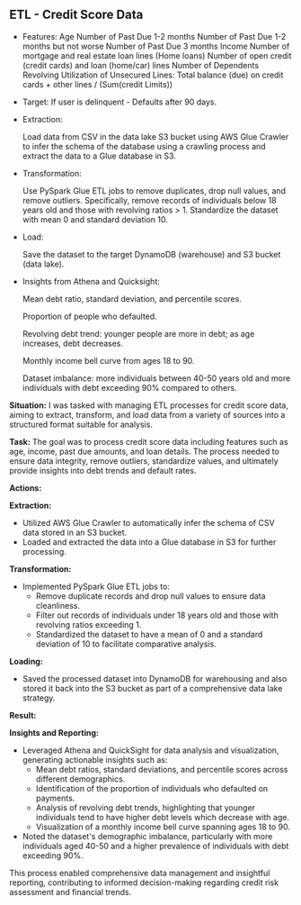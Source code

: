 ## ETL - Credit Score Data

- Features:
    Age
    Number of Past Due 1-2 months
    Number of Past Due 1-2 months but not worse
    Number of Past Due 3 months
    Income
    Number of mortgage and real estate loan lines (Home loans)
    Number of open credit (credit cards) and loan (home/car) lines
    Number of Dependents
    Revolving Utilization of Unsecured Lines:
    Total balance (due) on credit cards + other lines / (Sum(credit Limits))

- Target:
    If user is delinquent - Defaults after 90 days.

- Extraction:

    Load data from CSV in the data lake S3 bucket using AWS Glue Crawler to infer the schema of the database using a crawling process and extract the data to a Glue database in S3.

- Transformation:

    Use PySpark Glue ETL jobs to remove duplicates, drop null values, and remove outliers. Specifically, remove records of individuals below 18 years old and those with revolving ratios > 1. Standardize the dataset with mean 0 and standard deviation 10.

- Load:

    Save the dataset to the target DynamoDB (warehouse) and S3 bucket (data lake).
    
- Insights from Athena and Quicksight:

    Mean debt ratio, standard deviation, and percentile scores.

    Proportion of people who defaulted.

    Revolving debt trend: younger people are more in debt; as age increases, debt decreases.

    Monthly income bell curve from ages 18 to 90.
    
    Dataset imbalance: more individuals between 40-50 years old and more individuals with debt exceeding 90% compared to others.
    

**Situation:**
I was tasked with managing ETL processes for credit score data, aiming to extract, transform, and load data from a variety of sources into a structured format suitable for analysis.

**Task:**
The goal was to process credit score data including features such as age, income, past due amounts, and loan details. The process needed to ensure data integrity, remove outliers, standardize values, and ultimately provide insights into debt trends and default rates.

**Actions:**

**Extraction:**
- Utilized AWS Glue Crawler to automatically infer the schema of CSV data stored in an S3 bucket.
- Loaded and extracted the data into a Glue database in S3 for further processing.

**Transformation:**
- Implemented PySpark Glue ETL jobs to:
  - Remove duplicate records and drop null values to ensure data cleanliness.
  - Filter out records of individuals under 18 years old and those with revolving ratios exceeding 1.
  - Standardized the dataset to have a mean of 0 and a standard deviation of 10 to facilitate comparative analysis.

**Loading:**
- Saved the processed dataset into DynamoDB for warehousing and also stored it back into the S3 bucket as part of a comprehensive data lake strategy.

**Result:**

**Insights and Reporting:**
- Leveraged Athena and QuickSight for data analysis and visualization, generating actionable insights such as:
  - Mean debt ratios, standard deviations, and percentile scores across different demographics.
  - Identification of the proportion of individuals who defaulted on payments.
  - Analysis of revolving debt trends, highlighting that younger individuals tend to have higher debt levels which decrease with age.
  - Visualization of a monthly income bell curve spanning ages 18 to 90.
- Noted the dataset's demographic imbalance, particularly with more individuals aged 40-50 and a higher prevalence of individuals with debt exceeding 90%.

This process enabled comprehensive data management and insightful reporting, contributing to informed decision-making regarding credit risk assessment and financial trends.
